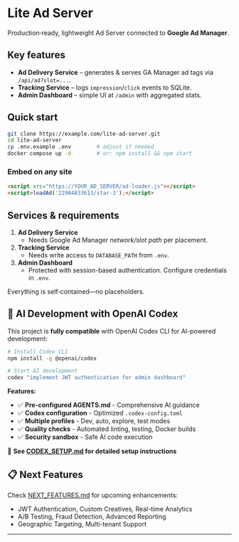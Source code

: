 
# Lite Ad Server

Production‑ready, lightweight Ad Server connected to **Google Ad Manager**.

## Key features
* **Ad Delivery Service** – generates & serves GA Manager ad tags via `/api/ad?slot=...`.
* **Tracking Service** – logs `impression`/`click` events to SQLite.
* **Admin Dashboard** – simple UI at `/admin` with aggregated stats.

## Quick start

```bash
git clone https://example.com/lite-ad-server.git
cd lite-ad-server
cp .env.example .env        # adjust if needed
docker compose up -d        # or: npm install && npm start
```

### Embed on any site

```html
<script src="https://YOUR_AD_SERVER/ad-loader.js"></script>
<script>loadAd('22904833613/star-3');</script>
```

## Services & requirements

1. **Ad Delivery Service**
   - Needs Google Ad Manager *network/slot path* per placement.
2. **Tracking Service**
   - Needs write access to `DATABASE_PATH` from `.env`.
3. **Admin Dashboard**
   - Protected with session-based authentication. Configure credentials in `.env`.

Everything is self‑contained—no placeholders.

## 🤖 AI Development with OpenAI Codex

This project is **fully compatible** with OpenAI Codex CLI for AI-powered development:

```bash
# Install Codex CLI
npm install -g @openai/codex

# Start AI development
codex "implement JWT authentication for admin dashboard"
```

**Features:**
- ✅ **Pre-configured AGENTS.md** - Comprehensive AI guidance
- ✅ **Codex configuration** - Optimized `.codex-config.toml`
- ✅ **Multiple profiles** - Dev, auto, explore, test modes
- ✅ **Quality checks** - Automated linting, testing, Docker builds
- ✅ **Security sandbox** - Safe AI code execution

📖 **See [CODEX_SETUP.md](./CODEX_SETUP.md) for detailed setup instructions**

## 📋 Next Features

Check [NEXT_FEATURES.md](./NEXT_FEATURES.md) for upcoming enhancements:
- JWT Authentication, Custom Creatives, Real-time Analytics
- A/B Testing, Fraud Detection, Advanced Reporting
- Geographic Targeting, Multi-tenant Support

---
